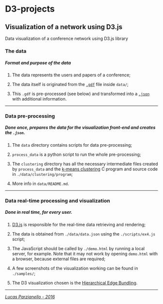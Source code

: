 D3-projects
===========

## Visualization of a network using D3.js
Data visualization of a conference network using D3.js library

### The data
##### Format and purpose of the data

1. The data represents the users and papers of a conference;

2. The data itself is originated from the [`.gdf`](https://gephi.org/users/supported-graph-formats/gdf-format/) file inside `data/`;

3. This `.gdf` is pre-processed (see below) and transformed into a [`.json`](http://www.w3schools.com/json/json_files.asp) with additional information.

----------

### Data pre-processing
##### Done once, prepares the data for the visualization front-end and creates the `.json`.

1. The `data` directory contains scripts for data pre-processing;

2. `process_data` is a python script to run the whole pre-processing;

3. The `clustering` directory has all the necessary intermediate files created by `process_data` and the [k-means clustering](https://en.wikipedia.org/wiki/K-means_clustering) C program and source code in `./data/clustering/program`;

4. More info in `data/README.md`.

----------

### Data real-time processing and visualization
##### Done in real time, for every user.
1. [D3.js](d3js.org) is responsible for the real-time data retrieving and rendering;

2. The data is obtained from `./data/data.json` using the `./scripts/ex4.js` script;

3. The JavaScript should be called by `./demo.html` by running a local server, for example. Note that it may not work by opening `demo.html` with a browser, because external files are required;

4. A few screenshots of the visualization working can be found in `./samples/`;

5. The D3 visualization chosen is the [Hierarchical Edge Bundling](https://bl.ocks.org/mbostock/7607999).

----------

*[Lucas Parzianello - 2016](https://github.com/lucaspar/d3-projects)*
